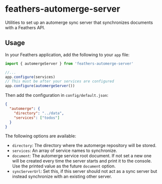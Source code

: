 # feathers-automerge-server

Utilities to set up an automerge sync server that synchronizes documents with a Feathers API.

## Usage

In your Feathers application, add the following to your `app` file:

```ts
import { automergeServer } from 'feathers-automerge-server'

//...
app.configure(services)
// This must be after your services are configured
app.configure(automergeServer())
```

Then add the configuration in `config/default.json`:

```json
{
  "automerge": {
    "directory": "../data",
    "services": ["todos"]
  }
}
```

The following options are available:

- `directory`: The directory where the automerge repository will be stored.
- `services`: An array of service names to synchronize.
- `document`: The automerge service root document. If not set a new one will be created every time the server starts and print it to the console. Use the printed value as the future `document` option.
- `syncServerUrl`: Set this, if this server should not act as a sync server but instead synchronize with an existing other server.
